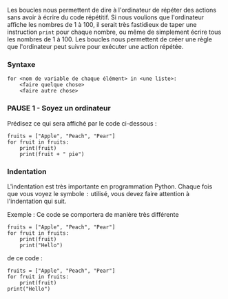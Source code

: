 Les boucles nous permettent de dire à l'ordinateur de répéter des actions sans avoir à écrire du code répétitif. Si nous voulions que l'ordinateur affiche les nombres de 1 à 100, il serait très fastidieux de taper une instruction `print` pour chaque nombre, ou même de simplement écrire tous les nombres de 1 à 100. Les boucles nous permettent de créer une règle que l'ordinateur peut suivre pour exécuter une action répétée.

### Syntaxe

```
for <nom de variable de chaque élément> in <une liste>:
    <faire quelque chose>
    <faire autre chose> 
```

### PAUSE 1 - Soyez un ordinateur
Prédisez ce qui sera affiché par le code ci-dessous :

```
fruits = ["Apple", "Peach", "Pear"]
for fruit in fruits:
    print(fruit)
    print(fruit + " pie")
```

### Indentation
L'indentation est très importante en programmation Python. Chaque fois que vous voyez le symbole `:` utilisé, vous devez faire attention à l'indentation qui suit.

Exemple : Ce code se comportera de manière très différente

```
fruits = ["Apple", "Peach", "Pear"]
for fruit in fruits:
    print(fruit)
    print("Hello")
```

de ce code :

```
fruits = ["Apple", "Peach", "Pear"]
for fruit in fruits:
    print(fruit)
print("Hello")